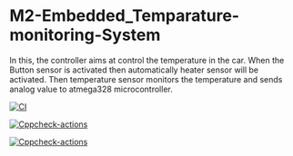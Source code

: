 # M2-Embedded_Temparature-monitoring-System

In this, the controller aims at control the temperature in the car. When the Button sensor is activated then automatically heater sensor will be activated. Then temperature sensor monitors the temperature and sends analog value to atmega328 microcontroller.

[![CI](https://github.com/SRI200009/M2-Embedded_Temparature-monitoring-System/actions/workflows/compile.yml/badge.svg)](https://github.com/SRI200009/M2-Embedded_Temparature-monitoring-System/actions/workflows/compile.yml)

[![Cppcheck-actions](https://github.com/SRI200009/M2-Embedded_Temparature-monitoring-System/actions/workflows/cppcheck.yml/badge.svg)](https://github.com/SRI200009/M2-Embedded_Temparature-monitoring-System/actions/workflows/cppcheck.yml)

[![Cppcheck-actions](https://github.com/SRI200009/M2-Embedded_Temparature-monitoring-System/actions/workflows/cppcheck.yml/badge.svg)](https://github.com/SRI200009/M2-Embedded_Temparature-monitoring-System/actions/workflows/cppcheck.yml)
